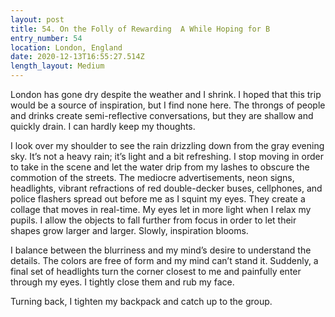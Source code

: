 ```yaml
---
layout: post
title: 54. On the Folly of Rewarding  A While Hoping for B
entry_number: 54
location: London, England
date: 2020-12-13T16:55:27.514Z
length_layout: Medium
---
```

London has gone dry despite the weather and I shrink. I hoped that this trip would be a source of inspiration, but I find none here. The throngs of people and drinks create semi-reflective conversations, but they are shallow and quickly drain. I can hardly keep my thoughts.

I look over my shoulder to see the rain drizzling down from the gray evening sky. It’s not a heavy rain; it’s light and a bit refreshing. I stop moving in order to take in the scene and let the water drip from my lashes to obscure the commotion of the streets. The mediocre advertisements, neon signs, headlights, vibrant refractions of red double-decker buses, cellphones, and police flashers spread out before me as I squint my eyes. They create a collage that moves in real-time. 
My eyes let in more light when I relax my pupils. I allow the objects to fall further from focus in order to let their shapes grow larger and larger. Slowly, inspiration blooms.

I balance between the blurriness and my mind’s desire to understand the details. The colors are free of form and my mind can’t stand it. Suddenly, a final set of headlights turn the corner closest to me and painfully enter through my eyes. I tightly close them and rub my face.

Turning back, I tighten my backpack and catch up to the group.